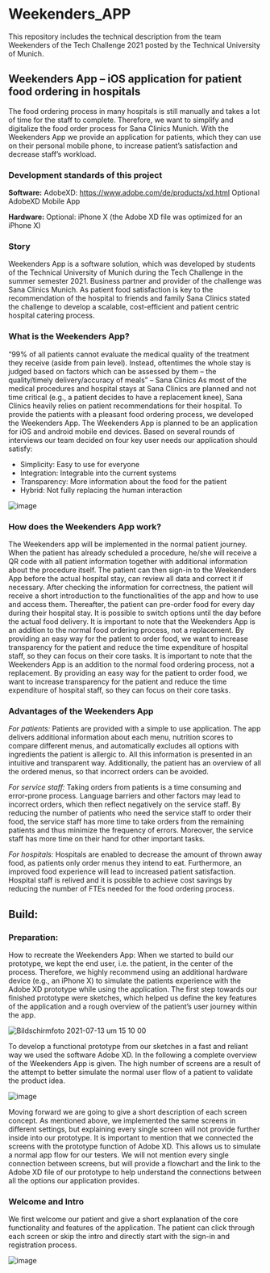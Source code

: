 # Weekenders_APP
This repository includes the technical description from the team Weekenders of the Tech Challenge 2021 posted by  the Technical University of Munich.

## Weekenders App – iOS application for patient food ordering in hospitals
The food ordering process in many hospitals is still manually and takes a lot of time for the staff to complete. Therefore, we want to simplify and digitalize the food order process for Sana Clinics Munich. With the Weekenders App we provide an application for patients, which they can use on their personal mobile phone, to increase patient’s satisfaction and decrease staff’s workload.

### Development standards of this project
**Software:**
AdobeXD: https://www.adobe.com/de/products/xd.html
Optional AdobeXD Mobile App 

**Hardware:**
Optional: iPhone X (the Adobe XD file was optimized for an iPhone X)

### Story
Weekenders App is a software solution, which was developed by students of the Technical University of Munich during the Tech Challenge in the summer semester 2021. Business partner and provider of the challenge was Sana Clinics Munich. As patient food satisfaction is key to the recommendation of the hospital to friends and family Sana Clinics stated the challenge to develop a scalable, cost-efficient and patient centric hospital catering process. 

### What is the Weekenders App?
“99% of all patients cannot evaluate the medical quality of the treatment they receive (aside from pain level). Instead, oftentimes the whole stay is judged based on factors which can be assessed by them – the quality/timely delivery/accuracy of meals” – Sana Clinics
As most of the medical procedures and hospital stays at Sana Clinics are planned and not time critical (e.g., a patient decides to have a replacement knee), Sana Clinics heavily relies on patient recommendations for their hospital. To provide the patients with a pleasant food ordering process, we developed the Weekenders App.
The Weekenders App is planned to be an application for iOS and android mobile end devices. Based on several rounds of interviews our team decided on four key user needs our application should satisfy:

  -	Simplicity: Easy to use for everyone
  -	Integration: Integrable into the current systems
  -	Transparency: More information about the food for the patient
  -	Hybrid: Not fully replacing the human interaction

![image](https://user-images.githubusercontent.com/58587500/125456130-5dcfa624-fc67-4cf8-ab72-d42c473e0973.png)

### How does the Weekenders App work?
The Weekenders app will be implemented in the normal patient journey. When the patient has already scheduled a procedure, he/she will receive a QR code with all patient information together with additional information about the procedure itself. The patient can then sign-in to the Weekenders App before the actual hospital stay, can review all data and correct it if necessary. After checking the information for correctness, the patient will receive a short introduction to the functionalities of the app and how to use and access them. Thereafter, the patient can pre-order food for every day during their hospital stay. It is possible to switch options until the day before the actual food delivery. 
It is important to note that the Weekenders App is an addition to the normal food ordering process, not a replacement. By providing an easy way for the patient to order food, we want to increase transparency for the patient and reduce the time expenditure of hospital staff, so they can focus on their core tasks. 
It is important to note that the Weekenders App is an addition to the normal food ordering process, not a replacement. By providing an easy way for the patient to order food, we want to increase transparency for the patient and reduce the time expenditure of hospital staff, so they can focus on their core tasks. 

### Advantages of the Weekenders App
*For patients:*
Patients are provided with a simple to use application. The app delivers additional information about each menu, nutrition scores to compare different menus, and automatically excludes all options with ingredients the patient is allergic to. All this information is presented in an intuitive and transparent way. Additionally, the patient has an overview of all the ordered menus, so that incorrect orders can be avoided. 

*For service staff:*
Taking orders from patients is a time consuming and error-prone process. Language barriers and other factors may lead to incorrect orders, which then reflect negatively on the service staff. By reducing the number of patients who need the service staff to order their food, the service staff has more time to take orders from the remaining patients and thus minimize the frequency of errors. Moreover, the service staff has more time on their hand for other important tasks.

*For hospitals:*
Hospitals are enabled to decrease the amount of thrown away food, as patients only order menus they intend to eat. Furthermore, an improved food experience will lead to increased patient satisfaction. Hospital staff is relived and it is possible to achieve cost savings by reducing the number of FTEs needed for the food ordering process. 

## Build:
### Preparation:
How to recreate the Weekenders App:
When we started to build our prototype, we kept the end user, i.e. the patient, in the center of the process. Therefore, we highly recommend using an additional hardware device (e.g., an iPhone X) to simulate the patients experience with the Adobe XD prototype while using the application. 
The first step towards our finished prototype were sketches, which helped us define the key features of the application and a rough overview of the patient’s user journey within the app.

![Bildschirmfoto 2021-07-13 um 15 10 00](https://user-images.githubusercontent.com/58587500/125457372-6b8dd4b0-1e3f-4eec-822e-9725f94ea059.png)

To develop a functional prototype from our sketches in a fast and reliant way we used the software Adobe XD. 
In the following a complete overview of the Weekenders App is given. The high number of screens are a result of the attempt to better simulate the normal user flow of a patient to validate the product idea.

![image](https://user-images.githubusercontent.com/58587500/125457490-bb6f0aaf-d785-48e5-ae24-20e5a55edfd2.png)

Moving forward we are going to give a short description of each screen concept. As mentioned above, we implemented the same screens in different settings, but explaining every single screen will not provide further inside into our prototype. 
It is important to mention that we connected the screens with the prototype function of Adobe XD. This allows us to simulate a normal app flow for our testers. We will not mention every single connection between screens, but will provide a flowchart and the link to the Adobe XD file of our prototype to help understand the connections between all the options our application provides.

### Welcome and Intro
We first welcome our patient and give a short explanation of the core functionality and features of the application. The patient can click through each screen or skip the intro and directly start with the sign-in and registration process.

![image](https://user-images.githubusercontent.com/58587500/125457606-6a6a79aa-f3de-4c2f-ba04-ff10c188b12e.png)


